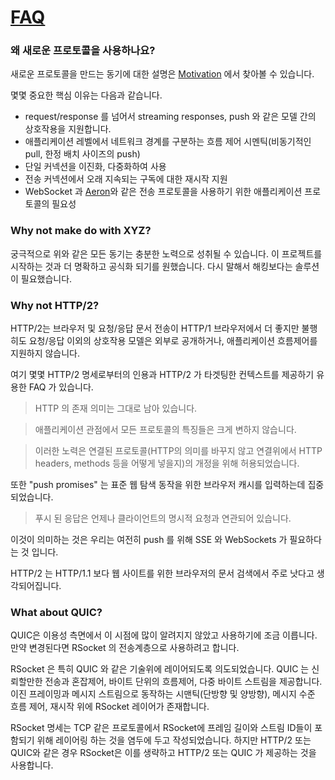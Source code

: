 # [FAQ](http://rsocket.io/docs/FAQ)

### 왜 새로운 프로토콜을 사용하나요?

새로운 프로토콜을 만드는 동기에 대한 설명은 [Motivation](Motivation.md) 에서 찾아볼 수 있습니다.

몇몇 중요한 핵심 이유는 다음과 같습니다.

- request/response 를 넘어서 streaming responses, push 와 같은 모델 간의 상호작용을 지원합니다.
- 애플리케이션 레벨에서 네트워크 경계를 구분하는 흐름 제어 시멘틱(비동기적인 pull, 한정 배치 사이즈의 push)
- 단일 커넥션을 이진화, 다중화하여 사용
- 전송 커넥션에서 오래 지속되는 구독에 대한 재시작 지원
- WebSocket 과 [Aeron](https://github.com/real-logic/Aeron)와 같은 전송 프로토콜을 사용하기 위한 애플리케이션 프로토콜의 필요성

### Why not make do with XYZ?

궁극적으로 위와 같은 모든 동기는 충분한 노력으로 성취될 수 있습니다. 이 프로젝트를 시작하는 것과 더 명확하고 공식화 되기를 원했습니다.
다시 말해서 해킹보다는 솔루션이 필요했습니다.

### Why not HTTP/2?

HTTP/2는 브라우저 및 요청/응답 문서 전송이 HTTP/1 브라우저에서 더 좋지만 불행히도 요청/응답 이외의 상호작용 모델은 외부로 공개하거나, 
애플리케이션 흐름제어를 지원하지 않습니다.

여기 몇몇 HTTP/2 명세로부터의 인용과 HTTP/2 가 타겟팅한 컨텍스트를 제공하기 유용한 FAQ 가 있습니다.

> HTTP 의 존재 의미는 그대로 남아 있습니다.

> 애플리케이션 관점에서 모든 프로토콜의 특징들은 크게 변하지 않습니다.

> 이러한 노력은 연결된 프로토콜(HTTP의 의미를 바꾸지 않고 연결위에서 HTTP headers, methods 등을 어떻게 넣을지)의 개정을 위해 허용되었습니다.

또한 "push promises" 는 표준 웹 탐색 동작을 위한 브라우저 캐시를 입력하는데 집중되었습니다.

> 푸시 된 응답은 언제나 클라이언트의 명시적 요청과 연관되어 있습니다.

이것이 의미하는 것은 우리는 여전히 push 를 위해 SSE 와 WebSockets 가 필요하다는 것 입니다.

HTTP/2 는 HTTP/1.1 보다 웹 사이트를 위한 브라우저의 문서 검색에서 주로 낫다고 생각되어집니다.

### What about QUIC?

QUIC은 이용성 측면에서 이 시점에 많이 알려지지 않았고 사용하기에 조금 이릅니다. 만약 변경된다면 RSocket 의 전송계층으로 사용하려고 합니다.

RSocket 은 특히 QUIC 와 같은 기술위에 레이어되도록 의도되었습니다.
QUIC 는 신뢰할만한 전송과 혼잡제어, 바이트 단위의 흐름제어, 다중 바이트 스트림을 제공합니다.
이진 프레이밍과 메시지 스트림으로 동작하는 시맨틱(단방향 및 양방향),  메시지 수준 흐름 제어, 재시작 위에 RSocket 레이어가 존재합니다.

RSocket 명세는 TCP 같은 프로토콜에서 RSocket에 프레임 길이와 스트림 ID들이 포함되기 위해 레이어링 하는 것을 염두에 두고 작성되었습니다.
하지만 HTTP/2 또는 QUIC와 같은 경우 RSocket은 이를 생략하고 HTTP/2 또는 QUIC 가 제공하는 것을 사용합니다.


